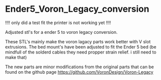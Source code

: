 # Ender5_Voron_Legacy_conversion

!!!! only did a test fit the printer is not working yet !!!!

Adjusted stl's for a ender 5 to voron legacy conversion.

These STL's mainly make the voron lagacy parts work better with V slot extrusions.
The bed mount's have been adjusted to fit the Ender 5 bed (be mindfull of the solderd cables they need propper strain relief. i still need to make that)

The new parts are minor modifications from the original parts that can be found on the github page
https://github.com/VoronDesign/Voron-Legacy
